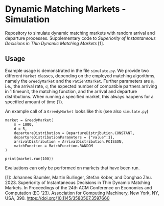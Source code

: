 # Dynamic Matching Markets - Simulation

Repository to simulate dynamic matching markets with random arrival and departure processes.
Supplementary code to *Superiority of Instantaneous Decisions in Thin Dynamic Matching Markets* [1].

## Usage

Example usage is demonstrated in the file ```simulate.py```.
We provide two different ```Market``` classes, depending on the employed matching algorithms, namely the ```GreedyMarket``` and the ```PatientMarket```.
Further parameters are ```m```, i.e., the arrival rate, ```d```, the expected number of compatible partners arriving in 1 timeunit, the matching function, and the arrival and departure distributions.
When running a specified market, this always happens for a specified amount of time (```T```).

An example call of a ```GreedyMarket``` looks like this (see also ```simulate.py```)

```
market = GreedyMarket(
    m = 1000,
    d = 5,
    departureDistribution = DepartureDistribution.CONSTANT,
    departureDistributionParameters = {"value":1},
    arrivalDistribution = ArrivalDistribution.POISSON,
    matchFunction = MatchFunction.RANDOM
)

print(market.run(100))
```

Evaluations can only be performed on markets that have been run.

[1]: Johannes Bäumler, Martin Bullinger, Stefan Kober, and Donghao Zhu. 2023. Superiority of Instantaneous Decisions in Thin Dynamic Matching Markets. In Proceedings of the 24th ACM Conference on Economics and Computation (EC '23). Association for Computing Machinery, New York, NY, USA, 390. https://doi.org/10.1145/3580507.3597660